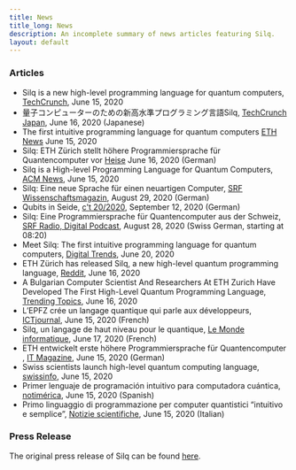 ```yaml
---
title: News
title_long: News
description: An incomplete summary of news articles featuring Silq.
layout: default
---
```


### Articles

- Silq is a new high-level programming language for quantum computers,
  [TechCrunch](https://techcrunch.com/2020/06/15/silq-is-a-new-high-level-programming-language-for-quantum-computers/),
  June 15, 2020
- 量子コンピューターのための新高水準プログラミング言語Silq, [TechCrunch
  Japan](https://jp.techcrunch.com/2020/06/16/2020-06-15-silq-is-a-new-high-level-programming-language-for-quantum-computers/),
  June 16, 2020 (Japanese)
- The first intuitive programming language for quantum computers
  [ETH News](https://ethz.ch/en/news-and-events/eth-news/news/2020/06/the-first-intuitive-programming-language-for-quantum-computers.html)
  June 15, 2020
- Silq: ETH Zürich stellt höhere Programmiersprache für Quantencomputer vor
  [Heise](https://www.heise.de/news/Silq-ETH-Zuerich-stellt-hoehere-Programmiersprache-fuer-Quantencomputer-vor-4784683.html)
  June 16, 2020 (German)
- Silq is a High-level Programming Language for Quantum Computers, [ACM
  News](https://cacm.acm.org/news/245606-silq-is-a-high-level-programming-language-for-quantum-computers/fulltext),
  June 15, 2020
- Silq: Eine neue Sprache für einen neuartigen Computer, [SRF
  Wissenschaftsmagazin](https://www.srf.ch/news/panorama/quantencomputer-silq-eine-neue-sprache-fuer-einen-neuartigen-computer),
  August 29, 2020 (German)
- Qubits in Seide, [c't
  20/2020](https://www.heise.de/select/ct/2020/20/2017810451305479639),
 September 12, 2020 (German)
- Silq: Eine Programmiersprache für Quantencomputer aus der Schweiz, [SRF Radio,
  Digital
  Podcast](https://www.srf.ch/play/radio/popupaudioplayer?id=5693835a-2e2a-4715-a647-633fd5344cbf),
  August 28, 2020 (Swiss German, starting at 08:20)
- Meet Silq: The first intuitive programming language for quantum computers,
  [Digital
  Trends](https://www.digitaltrends.com/computing/silq-programming-language-quantum-computing/),
  June 20, 2020
- ETH Zürich has released Silq, a new high-level quantum programming language,
  [Reddit](https://www.reddit.com/r/QuantumComputing/comments/h9rk0t/eth_z%C3%BCrich_has_released_silq_a_new_highlevel/),
  June 16, 2020
- A Bulgarian Computer Scientist And Researchers At ETH Zurich Have Developed
  The First High-Level Quantum Programming Language, [Trending
  Topics](https://www.trendingtopics.eu/a-bulgarian-computer-scientist-and-researchers-at-eth-zurich-have-developed-the-first-high-level-quantum-programming-language/),
  June 16, 2020
- L’EPFZ crée un langage quantique qui parle aux développeurs, [ICTjournal](https://www.ictjournal.ch/news/2020-06-15/lepfz-cree-un-langage-quantique-qui-parle-aux-developpeurs),
  June 15, 2020 (French)
- Silq, un langage de haut niveau pour le quantique, [Le Monde
  informatique](https://www.lemondeinformatique.fr/actualites/lire-silq-un-langage-de-haut-niveau-pour-le-quantique-79472.html),
  June 17, 2020 (French)
- ETH entwickelt erste höhere Programmiersprache für Quantencomputer , [IT
  Magazine](https://www.itmagazine.ch/Artikel/72350/ETH_entwickelt_erste_hoehere_Programmiersprache_fuer_Quantencomputer.html),
  June 15, 2020 (German)
- Swiss scientists launch high-level quantum computing language,
  [swissinfo](https://www.swissinfo.ch/eng/swiss-scientists-launch-high-level-quantum-computing-language/45830486),
  June 15, 2020
- Primer lenguaje de programación intuitivo para computadora cuántica,
  [notimérica](https://www.notimerica.com/ciencia-tecnologia/noticia-primer-lenguaje-programacion-intuitivo-computadora-cuantica-20200615123750.html),
  June 15, 2020 (Spanish)
- Primo linguaggio di programmazione per computer quantistici “intuitivo e
  semplice”, [Notizie
  scientifiche](https://notiziescientifiche.it/primo-linguaggio-di-programmazione-per-computer-quantistici-intuitivo-e-semplice/),
  June 15, 2020 (Italian)

### Press Release

The original press release of Silq can be found <a href="./downloads/Silq-Press_Release.pdf">here</a>.
